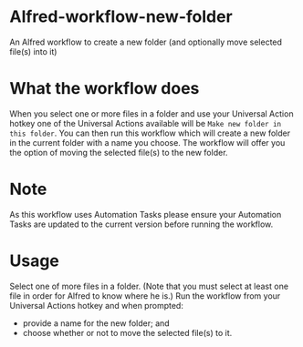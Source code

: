 # Alfred-workflow-new-folder
An Alfred workflow to create a new folder (and optionally move selected file(s) into it)

# What the workflow does

When you select one or more files in a folder and use your Universal Action hotkey one of the Universal Actions available will be `Make new folder in this folder`. You can then run this workflow which will create a new folder in the current folder with a name you choose. The workflow will offer you the option of moving the selected file(s) to the new folder.

# Note

As this workflow uses Automation Tasks please ensure your Automation Tasks are updated to the current version before running the workflow.

# Usage

Select one of more files in a folder. (Note that you must select at least one file in order for Alfred to know where he is.) Run the workflow from your Universal Actions hotkey and when prompted:
- provide a name for the new folder; and
- choose whether or not to move the selected file(s) to it.
